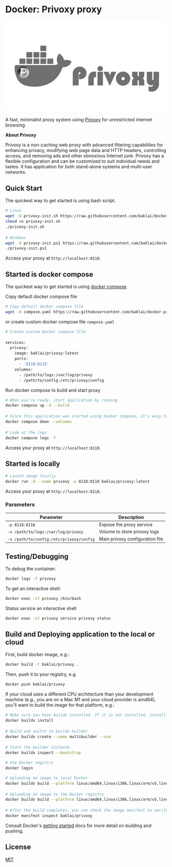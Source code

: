 # Docker: Privoxy proxy

![Docker Privoxy Proxy](https://raw.githubusercontent.com/baklai/docker-privoxy/main/preview.png)

A fast, minimalist proxy system using [Privoxy](https://www.privoxy.org) for unrestricted internet browsing.

**About Privoxy**

Privoxy is a non-caching web proxy with advanced filtering capabilities for enhancing privacy, modifying web page data and HTTP headers, controlling access, and removing ads and other obnoxious Internet junk. Privoxy has a flexible configuration and can be customized to suit individual needs and tastes. It has application for both stand-alone systems and multi-user networks.

## Quick Start

The quickest way to get started is using bash script.

```bash
# Linux
wget -O privoxy-init.sh https://raw.githubusercontent.com/baklai/docker-privoxy/main/privoxy-init.sh
chmod +x privoxy-init.sh
./privoxy-init.sh

# Windows
wget -O privoxy-init.ps1 https://raw.githubusercontent.com/baklai/docker-privoxy/main/privoxy-init.ps1
./privoxy-init.ps1
```

Access your proxy at `http://localhost:8118`.

## Started is docker compose

The quickest way to get started is using [docker compose](https://docs.docker.com/compose/).

Copy default docker compose file

```bash
# Copy default docker compose file
wget -O compose.yaml https://raw.githubusercontent.com/baklai/docker-privoxy/main/compose.yaml
```

or create custom docker compose file `compose.yaml`

```bash
# Create custom docker compose file

services:
  privoxy:
    image: baklai/privoxy:latest
    ports:
      - '8118:8118'
    volumes:
      - /path/to/logs:/var/log/privoxy
      - /path/to/config:/etc/privoxy/config
```

Run docker compose to build and start proxy

```bash
# When you're ready, start application by running
docker compose up -d --build

# Since this application was started using Docker Compose, it's easy to tear it all down when you're done.
docker compose down --volumes

# Look at the logs
docker compose logs -f
```

Access your proxy at `http://localhost:8118`.

## Started is locally

```bash
# Launch image locally
docker run -d --name privoxy -p 8118:8118 baklai/privoxy:latest
```

Access your proxy at `http://localhost:8118`.

### Parameters

| Parameter                                | Description                     |
| ---------------------------------------- | ------------------------------- |
| `-p 8118:8118`                           | Expose the proxy service        |
| `-v /path/to/logs:/var/log/privoxy`      | Volume to store privoxy logs    |
| `-v /path/to/config:/etc/privoxy/config` | Main privoxy configuration file |

## Testing/Debugging

To debug the container:

```bash
docker logs -f privoxy
```

To get an interactive shell:

```bash
docker exec -it privoxy /bin/bash
```

Status service an interactive shell

```bash
docker exec -it privoxy service privoxy status
```

## Build and Deploying application to the local or cloud

First, build docker image, e.g.:

```bash
docker build -t baklai/privoxy .
```

Then, push it to your registry, e.g.

```bash
docker push baklai/privoxy
```

If your cloud uses a different CPU architecture than your development
machine (e.g., you are on a Mac M1 and your cloud provider is amd64),
you'll want to build the image for that platform, e.g.:

```bash
# Make sure you have buildx installed. If it is not installed, install it as follows
docker buildx install

# Build and switch to buildx builder
docker buildx create --name multibuilder --use

# Start the builder instance
docker buildx inspect --bootstrap
```

```bash
# Use Docker registry
docker login
```

```bash
# Uploading an image to local Docker
docker buildx build --platform linux/amd64,linux/i386,linux/arm/v5,linux/arm/v6,linux/arm/v7,linux/arm64,linux/ppc64le,linux/s390x -t baklai/privoxy . --load

# Uploading an image to the Docker registry
docker buildx build --platform linux/amd64,linux/i386,linux/arm/v5,linux/arm/v6,linux/arm/v7,linux/arm64,linux/ppc64le,linux/s390x -t baklai/privoxy . --push

# After the build completes, you can check the image manifest to verify that it has been built for multiple platforms.
docker manifest inspect baklai/privoxy
```

Consult Docker's [getting started](https://docs.docker.com/go/get-started-sharing/)
docs for more detail on building and pushing.

## License

[MIT](LICENSE)
